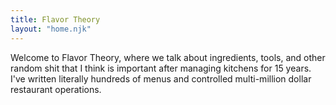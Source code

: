 ```yaml
---
title: Flavor Theory
layout: "home.njk"
---
```


Welcome to Flavor Theory, where we talk about ingredients, tools, and other random shit that I think is important after managing kitchens for 15 years.  I've written literally hundreds of menus and controlled multi-million dollar restaurant operations.
